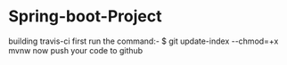 # Spring-boot-Project
building travis-ci
first run the command:-
$ git update-index --chmod=+x mvnw
now push your code to github
